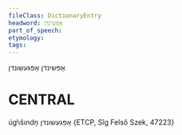```yaml
---
fileClass: DictionaryEntry
headword: אָפּשינדן
part_of_speech: 
etymology: 
tags: 
---
```

אָפּשינדן
אָפּגעשונדן

CENTRAL
========

úgʲɩšɩndn̩ אָפּגעשונדן {ETCP, Sîg Felső Szek, 47223}
